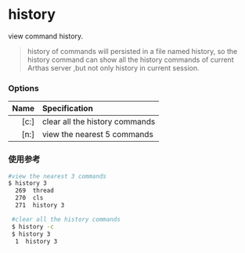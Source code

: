 history
===

view command history.

> history of commands will persisted in a file named history, so the history command can show all the history commands of current Arthas server ,but not only history in current session.

### Options

| Name | Specification                  |
| ---: | :----------------------------- |
| [c:] | clear all the history commands |
| [n:] | view the nearest 5 commands    |

### 使用参考

```bash
#view the nearest 3 commands
$ history 3
  269  thread
  270  cls
  271  history 3
```

```bash
 #clear all the history commands
 $ history -c
 $ history 3
  1  history 3
```

